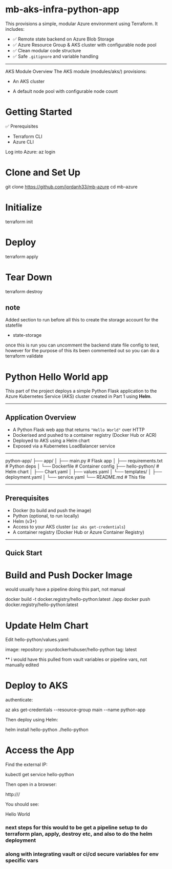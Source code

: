 # mb-aks-infra-python-app

This provisions a simple, modular Azure environment using Terraform. It includes:

- ✅ Remote state backend on Azure Blob Storage
- ✅ Azure Resource Group & AKS cluster with configurable node pool
- ✅ Clean modular code structure
- ✅ Safe `.gitignore` and variable handling

---

AKS Module Overview
The AKS module (modules/aks/) provisions:

- An AKS cluster

- A default node pool with configurable node count

# Getting Started
✅ Prerequisites
- Terraform CLI
- Azure CLI

Log into Azure: az login

# Clone and Set Up
git clone https://github.com/jordanh33/mb-azure
cd mb-azure

# Initialize
terraform init
# Deploy
terraform apply
# Tear Down
terraform destroy

## note 
Added section to run before all this to create the storage account for the statefile 
- state-storage

once this is run you can uncomment the backend state file config to test, however for the purpose of this its been commented out so you can do a terraform validate 


# Python Hello World app



This part of the project deploys a simple Python Flask application to the Azure Kubernetes Service (AKS) cluster created in Part 1 using **Helm**.

---

## Application Overview

- A Python Flask web app that returns `"Hello World"` over HTTP
- Dockerised and pushed to a container registry (Docker Hub or ACR)
- Deployed to AKS using a Helm chart
- Exposed via a Kubernetes LoadBalancer service

---
python-app/
├── app/
│ ├── main.py # Flask app
│ ├── requirements.txt # Python deps
│ └── Dockerfile # Container config
├── hello-python/ # Helm chart
│ ├── Chart.yaml
│ ├── values.yaml
│ └── templates/
│ ├── deployment.yaml
│ └── service.yaml
└── README.md # This file


---

## Prerequisites

- Docker (to build and push the image)
- Python (optional, to run locally)
- Helm (v3+)
- Access to your AKS cluster (`az aks get-credentials`)
- A container registry (Docker Hub or Azure Container Registry)

---

## Quick Start

# Build and Push Docker Image
would usually have a pipeline doing this part, not manual 

docker build -t docker.registry/hello-python:latest ./app
docker push docker.registry/hello-python:latest

# Update Helm Chart
Edit hello-python/values.yaml:

image:
  repository: yourdockerhubuser/hello-python
  tag: latest

** i would have this pulled from vault variables or pipeline vars, not manually edited 

# Deploy to AKS

authenticate:

az aks get-credentials --resource-group main --name python-app

Then deploy using Helm:

helm install hello-python ./hello-python

# Access the App
Find the external IP:

kubectl get service hello-python

Then open in a browser:

http://<EXTERNAL-IP>/

You should see:

Hello World

### next steps for this would to be get a pipeline setup to do terraform plan, apply, destroy etc, and also to do the helm deployment 
### along with integrating vault or ci/cd secure variables for env specific vars 











